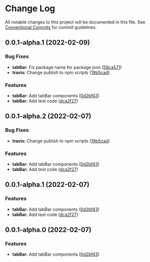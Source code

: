 # Change Log

All notable changes to this project will be documented in this file.
See [Conventional Commits](https://conventionalcommits.org) for commit guidelines.

## 0.0.1-alpha.1 (2022-02-09)


### Bug Fixes

* **tabBar:** Fix package name for package json ([58ca571](https://gitlab.fftech.info/dragon/consumer-web/dragon-react-box/commit/58ca571e63f396c4830d37a1a8f4d37ce9fd4742))
* **travis:** Change publish to npm scripts ([19b5cad](https://gitlab.fftech.info/dragon/consumer-web/dragon-react-box/commit/19b5cadf67c59e866bd6464d0835cdb127f6ed09))


### Features

* **tabBar:** Add tabBar components ([0d2bf43](https://gitlab.fftech.info/dragon/consumer-web/dragon-react-box/commit/0d2bf4386d9fcaf35fdb10bef9d960cfe8ae34a9))
* **tabBar:** Add test code ([dca2f27](https://gitlab.fftech.info/dragon/consumer-web/dragon-react-box/commit/dca2f2768b89debbb597eba37b6e28929d8b2809))





## 0.0.1-alpha.2 (2022-02-07)


### Bug Fixes

* **travis:** Change publish to npm scripts ([19b5cad](https://gitlab.fftech.info/dragon/consumer-web/dragon-react-box/commit/19b5cadf67c59e866bd6464d0835cdb127f6ed09))


### Features

* **tabBar:** Add tabBar components ([0d2bf43](https://gitlab.fftech.info/dragon/consumer-web/dragon-react-box/commit/0d2bf4386d9fcaf35fdb10bef9d960cfe8ae34a9))
* **tabBar:** Add test code ([dca2f27](https://gitlab.fftech.info/dragon/consumer-web/dragon-react-box/commit/dca2f2768b89debbb597eba37b6e28929d8b2809))





## 0.0.1-alpha.1 (2022-02-07)


### Features

* **tabBar:** Add tabBar components ([0d2bf43](https://gitlab.fftech.info/dragon/consumer-web/dragon-react-box/commit/0d2bf4386d9fcaf35fdb10bef9d960cfe8ae34a9))
* **tabBar:** Add test code ([dca2f27](https://gitlab.fftech.info/dragon/consumer-web/dragon-react-box/commit/dca2f2768b89debbb597eba37b6e28929d8b2809))





## 0.0.1-alpha.0 (2022-02-07)


### Features

* **tabBar:** Add tabBar components ([0d2bf43](https://gitlab.fftech.info/dragon/consumer-web/dragon-react-box/commit/0d2bf4386d9fcaf35fdb10bef9d960cfe8ae34a9))
